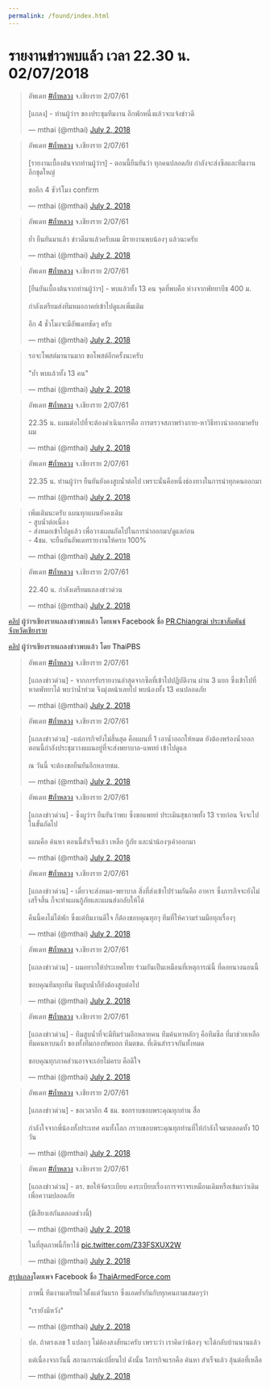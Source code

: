 ```yaml
---
permalink: /found/index.html
---
```


# รายงานข่าวพบแล้ว เวลา 22.30 น. 02/07/2018

<blockquote class="twitter-tweet" data-lang="en"><p lang="th" dir="ltr">อัพเดท <a href="https://twitter.com/hashtag/%E0%B8%96%E0%B9%89%E0%B8%B3%E0%B8%AB%E0%B8%A5%E0%B8%A7%E0%B8%87?src=hash&amp;ref_src=twsrc%5Etfw">#ถ้ำหลวง</a> จ.เชียงราย 2/07/61<br><br>[แถลง] - ท่านผู้ว่าฯ ของประชุมทีมงาน อีกพักหนึ่งแล้วจะแจ้งข่าวดี</p>&mdash; mthai (@mthai) <a href="https://twitter.com/mthai/status/1013806772329463808?ref_src=twsrc%5Etfw">July 2, 2018</a></blockquote>
<script async src="https://platform.twitter.com/widgets.js" charset="utf-8"></script>

<blockquote class="twitter-tweet" data-lang="en"><p lang="th" dir="ltr">อัพเดท <a href="https://twitter.com/hashtag/%E0%B8%96%E0%B9%89%E0%B8%B3%E0%B8%AB%E0%B8%A5%E0%B8%A7%E0%B8%87?src=hash&amp;ref_src=twsrc%5Etfw">#ถ้ำหลวง</a> จ.เชียงราย 2/07/61<br><br>[รายงานเบื้องต้นจากท่านผู้ว่าฯ] - ตอนนี้ยืนยันว่า ทุกคนปลอดภัย กำลังจะส่งซีลและทีมงานอีกชุดใหญ่ <br><br>ขออีก 4 ชัวร์โมง confirm</p>&mdash; mthai (@mthai) <a href="https://twitter.com/mthai/status/1013807027225706496?ref_src=twsrc%5Etfw">July 2, 2018</a></blockquote>
<script async src="https://platform.twitter.com/widgets.js" charset="utf-8"></script>

<blockquote class="twitter-tweet" data-lang="en"><p lang="th" dir="ltr">อัพเดท <a href="https://twitter.com/hashtag/%E0%B8%96%E0%B9%89%E0%B8%B3%E0%B8%AB%E0%B8%A5%E0%B8%A7%E0%B8%87?src=hash&amp;ref_src=twsrc%5Etfw">#ถ้ำหลวง</a> จ.เชียงราย 2/07/61<br><br>ย้ำ ยืนยันมาแล้ว ข่าวดีมาแล้วครับผม มีรายงานพบน้องๆ แล้วนะครับ</p>&mdash; mthai (@mthai) <a href="https://twitter.com/mthai/status/1013807161284091909?ref_src=twsrc%5Etfw">July 2, 2018</a></blockquote>
<script async src="https://platform.twitter.com/widgets.js" charset="utf-8"></script>

<blockquote class="twitter-tweet" data-lang="en"><p lang="th" dir="ltr">อัพเดท <a href="https://twitter.com/hashtag/%E0%B8%96%E0%B9%89%E0%B8%B3%E0%B8%AB%E0%B8%A5%E0%B8%A7%E0%B8%87?src=hash&amp;ref_src=twsrc%5Etfw">#ถ้ำหลวง</a> จ.เชียงราย 2/07/61<br><br>[ยืนยันเบื้องต้นจากท่านผู้ว่าฯ] - พบแล้วทั้ง 13 คน จุดที่พบคือ ห่างจากพัทยาบีช 400 ม. <br><br>กำลังเตรียมส่งทีมหมอภาคย์เข้าไปดูแลเพิ่มเติม <br><br>อีก 4 ชั่วโมงจะมีอัพเดทชัดๆ ครับ</p>&mdash; mthai (@mthai) <a href="https://twitter.com/mthai/status/1013807794191908866?ref_src=twsrc%5Etfw">July 2, 2018</a></blockquote>
<script async src="https://platform.twitter.com/widgets.js" charset="utf-8"></script>

<blockquote class="twitter-tweet" data-lang="en"><p lang="th" dir="ltr">รอจะโพสต์มานานมาก ขอโพสต์อีกครั้งนะครับ<br><br>&quot;ย้ำ พบแล้วทั้ง 13 คน&quot;</p>&mdash; mthai (@mthai) <a href="https://twitter.com/mthai/status/1013807971338317824?ref_src=twsrc%5Etfw">July 2, 2018</a></blockquote>
<script async src="https://platform.twitter.com/widgets.js" charset="utf-8"></script>

<blockquote class="twitter-tweet" data-lang="en"><p lang="th" dir="ltr">อัพเดท <a href="https://twitter.com/hashtag/%E0%B8%96%E0%B9%89%E0%B8%B3%E0%B8%AB%E0%B8%A5%E0%B8%A7%E0%B8%87?src=hash&amp;ref_src=twsrc%5Etfw">#ถ้ำหลวง</a> จ.เชียงราย 2/07/61<br><br>22.35 น. แผนต่อไปที่จะต้องดำเนินการคือ การตรวจสภาพร่างกาย-หาวิธีทางนำออกมาครับผม</p>&mdash; mthai (@mthai) <a href="https://twitter.com/mthai/status/1013808249508773890?ref_src=twsrc%5Etfw">July 2, 2018</a></blockquote>
<script async src="https://platform.twitter.com/widgets.js" charset="utf-8"></script>

<blockquote class="twitter-tweet" data-lang="en"><p lang="th" dir="ltr">อัพเดท <a href="https://twitter.com/hashtag/%E0%B8%96%E0%B9%89%E0%B8%B3%E0%B8%AB%E0%B8%A5%E0%B8%A7%E0%B8%87?src=hash&amp;ref_src=twsrc%5Etfw">#ถ้ำหลวง</a> จ.เชียงราย 2/07/61<br><br>22.35 น. ท่านผู้ว่าฯ ยืนยันยังคงสูบน้ำต่อไป เพราะนั่นคือหนึ่งช่องทางในการนำทุกคนออกมา</p>&mdash; mthai (@mthai) <a href="https://twitter.com/mthai/status/1013808556649299968?ref_src=twsrc%5Etfw">July 2, 2018</a></blockquote>
<script async src="https://platform.twitter.com/widgets.js" charset="utf-8"></script>

<blockquote class="twitter-tweet" data-lang="en"><p lang="th" dir="ltr">เพิ่มเติมนะครับ แผนทุกแผนยังคงเดิม <br>- สูบน้ำต่อเนื่อง<br>- ส่งหมอเข้าไปดูแล้ว เพื่อวางแผนถัดไปในการนำออกมา/ดูแลก่อน<br>- 4ชม. จะยืนยันอัพเดทรายงานให้ครบ 100%</p>&mdash; mthai (@mthai) <a href="https://twitter.com/mthai/status/1013809195907338240?ref_src=twsrc%5Etfw">July 2, 2018</a></blockquote>
<script async src="https://platform.twitter.com/widgets.js" charset="utf-8"></script>

<blockquote class="twitter-tweet" data-lang="en"><p lang="th" dir="ltr">อัพเดท <a href="https://twitter.com/hashtag/%E0%B8%96%E0%B9%89%E0%B8%B3%E0%B8%AB%E0%B8%A5%E0%B8%A7%E0%B8%87?src=hash&amp;ref_src=twsrc%5Etfw">#ถ้ำหลวง</a> จ.เชียงราย 2/07/61<br><br>22.40 น. กำลังเตรียมแถลงข่าวด่วน</p>&mdash; mthai (@mthai) <a href="https://twitter.com/mthai/status/1013809708409356289?ref_src=twsrc%5Etfw">July 2, 2018</a></blockquote>
<script async src="https://platform.twitter.com/widgets.js" charset="utf-8"></script>

[คลิป](https://www.facebook.com/prchiangrai2014/videos/852311068290685/) ผู้ว่าฯเชียงรายแถลงข่าวพบแล้ว โดยเพจ Facebook ชื่อ [PR.Chiangrai ประชาสัมพันธ์จังหวัดเชียงราย](https://www.facebook.com/prchiangrai2014/)

[คลิป](https://www.youtube.com/watch?v=Km7e__-uT00) ผู้ว่าฯเชียงรายแถลงข่าวพบแล้ว โดย ThaiPBS

<blockquote class="twitter-tweet" data-lang="en"><p lang="th" dir="ltr">อัพเดท <a href="https://twitter.com/hashtag/%E0%B8%96%E0%B9%89%E0%B8%B3%E0%B8%AB%E0%B8%A5%E0%B8%A7%E0%B8%87?src=hash&amp;ref_src=twsrc%5Etfw">#ถ้ำหลวง</a> จ.เชียงราย 2/07/61<br><br>[แถลงข่าวด่วน] - จากการรับรายงานล่าสุดจากซีลที่เข้าไปปฏิบัติงาน ผ่าน 3 แยก ซึ่งเข้าไปที่หาดพัทยาได้ พบว่าน้ำท่วม จึงมุ่งหน้าเลยไป พบน้องทั้ง 13 คนปลอดภัย</p>&mdash; mthai (@mthai) <a href="https://twitter.com/mthai/status/1013810014375428096?ref_src=twsrc%5Etfw">July 2, 2018</a></blockquote>
<script async src="https://platform.twitter.com/widgets.js" charset="utf-8"></script>

<blockquote class="twitter-tweet" data-lang="en"><p lang="th" dir="ltr">อัพเดท <a href="https://twitter.com/hashtag/%E0%B8%96%E0%B9%89%E0%B8%B3%E0%B8%AB%E0%B8%A5%E0%B8%A7%E0%B8%87?src=hash&amp;ref_src=twsrc%5Etfw">#ถ้ำหลวง</a> จ.เชียงราย 2/07/61<br><br>[แถลงข่าวด่วน] -แต่ภารกิจยังไม่สิ้นสุด คือแผนที่ 1 เอาน้ำออกให้หมด ยังต้องพร่องน้ำออก ตอนนี้กำลังประชุมวางแผนอยู่ที่จะส่งพยาบาล-แพทย์ เข้าไปดูแล <br><br>ณ วันนี้ จะต้องขอยืนยันอีกหลายชม.</p>&mdash; mthai (@mthai) <a href="https://twitter.com/mthai/status/1013810183984672768?ref_src=twsrc%5Etfw">July 2, 2018</a></blockquote>
<script async src="https://platform.twitter.com/widgets.js" charset="utf-8"></script>

<blockquote class="twitter-tweet" data-lang="en"><p lang="th" dir="ltr">อัพเดท <a href="https://twitter.com/hashtag/%E0%B8%96%E0%B9%89%E0%B8%B3%E0%B8%AB%E0%B8%A5%E0%B8%A7%E0%B8%87?src=hash&amp;ref_src=twsrc%5Etfw">#ถ้ำหลวง</a> จ.เชียงราย 2/07/61<br><br>[แถลงข่าวด่วน] - ซึ่งผูว่าฯ ยืนยันว่าพบ ซึ่งขอแพทย์ ประเมินสุขภาพทั้ง 13 รายก่อน จึงจะไปในขั้นถัดไป<br><br>แผนคือ ค้นหา ตอนนี้สำเร็จแล้ว เหลือ กู้ภัย และนำน้องๆเค้าออกมา</p>&mdash; mthai (@mthai) <a href="https://twitter.com/mthai/status/1013810395964772354?ref_src=twsrc%5Etfw">July 2, 2018</a></blockquote>
<script async src="https://platform.twitter.com/widgets.js" charset="utf-8"></script>

<blockquote class="twitter-tweet" data-lang="en"><p lang="th" dir="ltr">อัพเดท <a href="https://twitter.com/hashtag/%E0%B8%96%E0%B9%89%E0%B8%B3%E0%B8%AB%E0%B8%A5%E0%B8%A7%E0%B8%87?src=hash&amp;ref_src=twsrc%5Etfw">#ถ้ำหลวง</a> จ.เชียงราย 2/07/61<br><br>[แถลงข่าวด่วน] - เดี๋ยวจะส่งหมอ-พยาบาล สิ่งที่ส่งเข้าไปร่วมกันคือ อาหาร ซึ่งภารกิจจะยังไม่เสร็จสิ้น ก็จะทำแผนกู้ภัยและแผนส่งกลับให้ได้ <br><br>คืนนี้คงไม่ได้พัก ซึ่งแต่ทีมงานดีใจ ก็ต้องขอบคุณทุกๆ ทีมที่ให้ความร่วมมือทุกเรื่องๆ</p>&mdash; mthai (@mthai) <a href="https://twitter.com/mthai/status/1013810666099040256?ref_src=twsrc%5Etfw">July 2, 2018</a></blockquote>
<script async src="https://platform.twitter.com/widgets.js" charset="utf-8"></script>

<blockquote class="twitter-tweet" data-lang="en"><p lang="th" dir="ltr">อัพเดท <a href="https://twitter.com/hashtag/%E0%B8%96%E0%B9%89%E0%B8%B3%E0%B8%AB%E0%B8%A5%E0%B8%A7%E0%B8%87?src=hash&amp;ref_src=twsrc%5Etfw">#ถ้ำหลวง</a> จ.เชียงราย 2/07/61<br><br>[แถลงข่าวด่วน] - ผมอยากให้ประเทศไทย ร่วมกันเป็นเหมือนที่เหตุการณ์นี้ ที่ดอยนางนอนนี้ <br><br>ขอบคุณทีมทุกทีม ทีมสูบน้ำก็ยังต้องสูบต่อไป</p>&mdash; mthai (@mthai) <a href="https://twitter.com/mthai/status/1013810813025439744?ref_src=twsrc%5Etfw">July 2, 2018</a></blockquote>
<script async src="https://platform.twitter.com/widgets.js" charset="utf-8"></script>

<blockquote class="twitter-tweet" data-lang="en"><p lang="th" dir="ltr">อัพเดท <a href="https://twitter.com/hashtag/%E0%B8%96%E0%B9%89%E0%B8%B3%E0%B8%AB%E0%B8%A5%E0%B8%A7%E0%B8%87?src=hash&amp;ref_src=twsrc%5Etfw">#ถ้ำหลวง</a> จ.เชียงราย 2/07/61<br><br>[แถลงข่าวด่วน] - ทีมสูบน้ำที่จะมีทีมร่วมอีกหลายคน ทีมค้นหาหลักๆ คือทีมซีล ที่มาช่วยเหลือ ทีมคนหาบนถ้ำ ของทั้งทีมกองทัพบอก ทีมตชด. ที่เดินสำรวจกันทั้งหมด<br><br>ขอบคุณทุกภาคส่วนอาจจะเอ่ยไม่ครบ คือดีใจ</p>&mdash; mthai (@mthai) <a href="https://twitter.com/mthai/status/1013811138293690368?ref_src=twsrc%5Etfw">July 2, 2018</a></blockquote>
<script async src="https://platform.twitter.com/widgets.js" charset="utf-8"></script>

<blockquote class="twitter-tweet" data-lang="en"><p lang="th" dir="ltr">อัพเดท <a href="https://twitter.com/hashtag/%E0%B8%96%E0%B9%89%E0%B8%B3%E0%B8%AB%E0%B8%A5%E0%B8%A7%E0%B8%87?src=hash&amp;ref_src=twsrc%5Etfw">#ถ้ำหลวง</a> จ.เชียงราย 2/07/61<br><br>[แถลงข่าวด่วน] - ขอเวลาอีก 4 ชม. ขอกราบขอบพระคุณทุกท่าน สื่อ <br><br>กำลังใจจากพี่น้องทั้งประเทศ คนทั้งโลก กราบขอบพระคุณทุกท่านที่ให้กำลังใจมาตลอดทั้ง 10 วัน</p>&mdash; mthai (@mthai) <a href="https://twitter.com/mthai/status/1013811314043392000?ref_src=twsrc%5Etfw">July 2, 2018</a></blockquote>
<script async src="https://platform.twitter.com/widgets.js" charset="utf-8"></script>

<blockquote class="twitter-tweet" data-lang="en"><p lang="th" dir="ltr">อัพเดท <a href="https://twitter.com/hashtag/%E0%B8%96%E0%B9%89%E0%B8%B3%E0%B8%AB%E0%B8%A5%E0%B8%A7%E0%B8%87?src=hash&amp;ref_src=twsrc%5Etfw">#ถ้ำหลวง</a> จ.เชียงราย 2/07/61<br><br>[แถลงข่าวด่วน] - ตร. ขอให้จัดระเบียบ คงระเบียบเรื่องการจราจรเหมือนเดิมหรือเข้มกว่าเดิม เพื่อความปลอดภัย <br><br>(มีเสียงเฮกันตลอดช่วงนี้)</p>&mdash; mthai (@mthai) <a href="https://twitter.com/mthai/status/1013811485724688385?ref_src=twsrc%5Etfw">July 2, 2018</a></blockquote>
<script async src="https://platform.twitter.com/widgets.js" charset="utf-8"></script>

<blockquote class="twitter-tweet" data-lang="en"><p lang="th" dir="ltr">ในที่สุดภาพนี้ก็หาใช้ <a href="https://t.co/Z33FSXUX2W">pic.twitter.com/Z33FSXUX2W</a></p>&mdash; mthai (@mthai) <a href="https://twitter.com/mthai/status/1013812039620259840?ref_src=twsrc%5Etfw">July 2, 2018</a></blockquote>
<script async src="https://platform.twitter.com/widgets.js" charset="utf-8"></script>

[สรุปแถลง](https://www.facebook.com/thaiarmedforce/posts/10156645136064612)โดยเพจ Facebook ชื่อ [ThaiArmedForce.com](https://www.facebook.com/thaiarmedforce/)

<blockquote class="twitter-tweet" data-lang="en"><p lang="th" dir="ltr">ภาพนี้ ทีมงานเตรียมไว้ตั้งแต่วันแรก ซึ่งแอดย้ำกันกับทุกคนถามเสมอๆว่า <br><br>&quot;เรายังมีหวัง&quot;</p>&mdash; mthai (@mthai) <a href="https://twitter.com/mthai/status/1013813345764311040?ref_src=twsrc%5Etfw">July 2, 2018</a></blockquote>
<script async src="https://platform.twitter.com/widgets.js" charset="utf-8"></script>

<blockquote class="twitter-tweet" data-lang="en"><p lang="th" dir="ltr">ปล. ถ้าตรงเลข 1 แปลกๆ ไม่ต้องสงสัยนะครับ เพราะว่า เราคิดว่าน้องๆ จะได้กลับบ้านนานแล้ว<br><br>แต่เนื่องจากวันนี้ สถานการณ์เปลี่ยนไป ดังนั้น 1ภารกิจแรกคือ ค้นหา สำเร็จแล้ว ลุ้นต่อที่เหลือ</p>&mdash; mthai (@mthai) <a href="https://twitter.com/mthai/status/1013813787965603840?ref_src=twsrc%5Etfw">July 2, 2018</a></blockquote>
<script async src="https://platform.twitter.com/widgets.js" charset="utf-8"></script>
